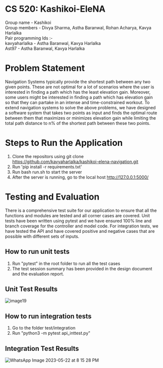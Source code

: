 # CS 520: Kashikoi-EleNA
Group name - Kashikoi
<br>
Group members - Divya Sharma, Astha Baranwal, Rohan Acharya, Kavya Harlalka
<br>
Pair programming Ids :-
<br>
kavyaharlalka - Astha Baranwal, Kavya Harlalka
<br>
Ast97 - Astha Baranwal, Kavya Harlalka

# Problem Statement

Navigation Systems typically provide the shortest path between any two given points. These are not optimal for a lot of scenarios where the user is interested in finding a path which has the least elevation gain. Moreover, some users might be interested in finding a path which has elevation gain so that they can partake in an intense and time-constrained workout. To extend navigation systems to solve the above problems, we have designed a software system that takes two points as input and finds the optimal route between them that maximizes or minimizes elevation gain while limiting the total path distance to n% of the shortest path between these two points.

# Steps to Run the Application

1. Clone the repositors using git clone https://github.com/kavyaharlalka/kashikoi-elena-navigation.git
2. Run 'pip install -r requirements.txt'
3. Run bash run.sh to start the server
4. After the server is running, go to the local host http://127.0.0.1:5000/

# Testing and Evaluation

There is a comprehensive test suite for our application to ensure that all the functions and modules are tested and all corner cases are covered. Unit tests have been written using pytest and we have ensured 100% line and branch coverage for the controller and model code. For integration tests, we have tested the API and have covered positive and negative cases that are possible with different sets of inputs.

## How to run unit tests

1. Run "pytest" in the root folder to run all the test cases
2. The test session summary has been provided in the design document and the evaluation report.

## Unit Test Results

![image19](https://github.com/kavyaharlalka/kashikoi-elena-navigation/assets/77462752/147fc9ba-ea98-42ce-a54d-f37740c0a94c)


## How to run integration tests

1. Go to the folder test/integration
2. Run "python3 -m pytest api_inttest.py"

## Integration Test Results

![WhatsApp Image 2023-05-22 at 8 15 28 PM](https://github.com/kavyaharlalka/kashikoi-elena-navigation/assets/77462752/9a13afb8-9ca8-48b7-a164-541aef7a0cf7)



